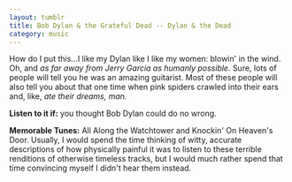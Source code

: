 ```yaml
---
layout: tumblr
title: Bob Dylan & the Grateful Dead -- Dylan & the Dead
category: music
---
```


How do I put this...I like my Dylan like I like my women: blowin' in the wind. Oh, and *as far away from Jerry Garcia as humanly possible.* Sure, lots of people will tell you he was an amazing guitarist. Most of these people will also tell you about that one time when pink spiders crawled into their ears and, like, *ate their dreams, man.*

**Listen to it if:** you thought Bob Dylan could do no wrong.

**Memorable Tunes:** All Along the Watchtower and Knockin' On Heaven's Door. Usually, I would spend the time thinking of witty, accurate descriptions of how physically painful it was to listen to these terrible renditions of otherwise timeless tracks, but I would much rather spend that time convincing myself I didn't hear them instead.
